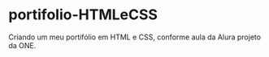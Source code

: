 # portifolio-HTMLeCSS
Criando um meu portifólio em HTML e CSS, conforme aula da Alura projeto da ONE.

